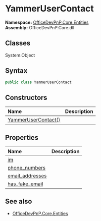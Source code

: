 # YammerUserContact
  
**Namespace:** [OfficeDevPnP.Core.Entities](OfficeDevPnP.Core.Entities.md)  
**Assembly:** OfficeDevPnP.Core.dll  
## Classes
System.Object  
## Syntax
```C#
public class YammerUserContact
```
## Constructors
|**Name**|**Description**|
|:-----|:-----|
| [YammerUserContact()](YammerUserContactconstructor1details.md) | 
## Properties
|**Name**|**Description**|
|:-----|:-----|
| [im](YammerUserContact.im.md) | 
| [phone_numbers](YammerUserContact.phone_numbers.md) | 
| [email_addresses](YammerUserContact.email_addresses.md) | 
| [has_fake_email](YammerUserContact.has_fake_email.md) | 
## See also
- [OfficeDevPnP.Core.Entities](OfficeDevPnP.Core.Entities.md)

